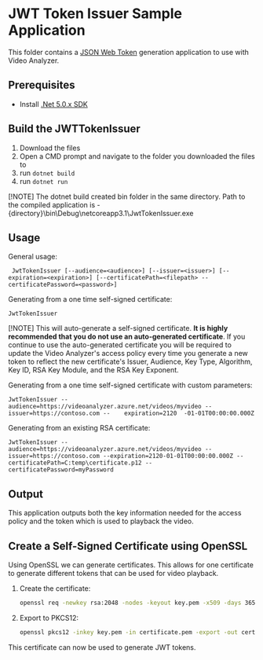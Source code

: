 # JWT Token Issuer Sample Application

This folder contains a [JSON Web Token](https://datatracker.ietf.org/doc/html/rfc7519) generation application to use with Video Analyzer.

## Prerequisites 
  * Install [.Net 5.0.x SDK](https://dotnet.microsoft.com/download)

## Build the JWTTokenIssuer
1.  Download the files
2.  Open a CMD prompt and navigate to the folder you downloaded the files to
3.  run `dotnet build`
4.  run `dotnet run`
   
[!NOTE] The dotnet build created bin folder in the same directory.  Path to the compiled application is -  {directory}\bin\Debug\netcoreapp3.1\JwtTokenIssuer.exe

## Usage

General usage:

```
 JwtTokenIssuer [--audience=<audience>] [--issuer=<issuer>] [--expiration=<expiration>] [--certificatePath=<filepath> --certificatePassword=<password>]
 ```

Generating from a one time self-signed certificate:

  ```JwtTokenIssuer
  JwtTokenIssuer
  ```

[!NOTE] This will auto-generate a self-signed certificate. **It is highly recommended that you do not use an auto-generated certificate**.  If you continue to use the auto-generated certificate you will be required to update the Video Analyzer's access policy every time you generate a new token to reflect the new certificate's Issuer, Audience, Key Type, Algorithm, Key ID, RSA Key Module, and the RSA Key Exponent.

Generating from a one time self-signed certificate with custom parameters:

  ```JwtTokenIssuer
  JwtTokenIssuer --audience=https://videoanalyzer.azure.net/videos/myvideo --issuer=https://contoso.com --    expiration=2120  -01-01T00:00:00.000Z
  ```

Generating from an existing RSA certificate:

```JwtTokenIssuer
JwtTokenIssuer --audience=https://videoanalyzer.azure.net/videos/myvideo --issuer=https://contoso.com --expiration=2120-01-01T00:00:00.000Z --certificatePath=C:temp\certificate.p12 --certificatePassword=myPassword
```

## Output

This application outputs both the key information needed for the access policy and the token which is used to playback the video.

## Create a Self-Signed Certificate using OpenSSL

Using OpenSSL we can generate certificates.  This allows for one certificate to generate different tokens that can be used for video playback.

1.  Create the certificate:

	```bash
	openssl req -newkey rsa:2048 -nodes -keyout key.pem -x509 -days 365 -subj "/CN=contoso.com" -out certificate.pem
	```

2.  Export to PKCS12:

	```bash
	openssl pkcs12 -inkey key.pem -in certificate.pem -export -out certificate.p12
	```

This certificate can now be used to generate JWT tokens.
